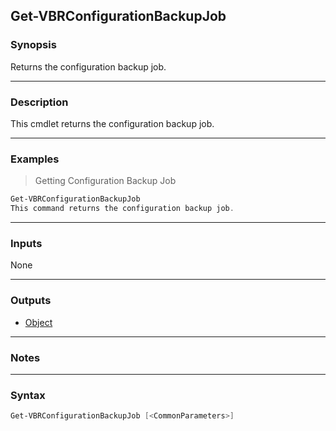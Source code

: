 Get-VBRConfigurationBackupJob
-----------------------------

### Synopsis
Returns the configuration backup job.

---

### Description

This cmdlet returns the configuration backup job.

---

### Examples
> Getting Configuration Backup Job

```PowerShell
Get-VBRConfigurationBackupJob
This command returns the configuration backup job.
```

---

### Inputs
None

---

### Outputs
* [Object](https://learn.microsoft.com/en-us/dotnet/api/System.Object)

---

### Notes

---

### Syntax
```PowerShell
Get-VBRConfigurationBackupJob [<CommonParameters>]
```
